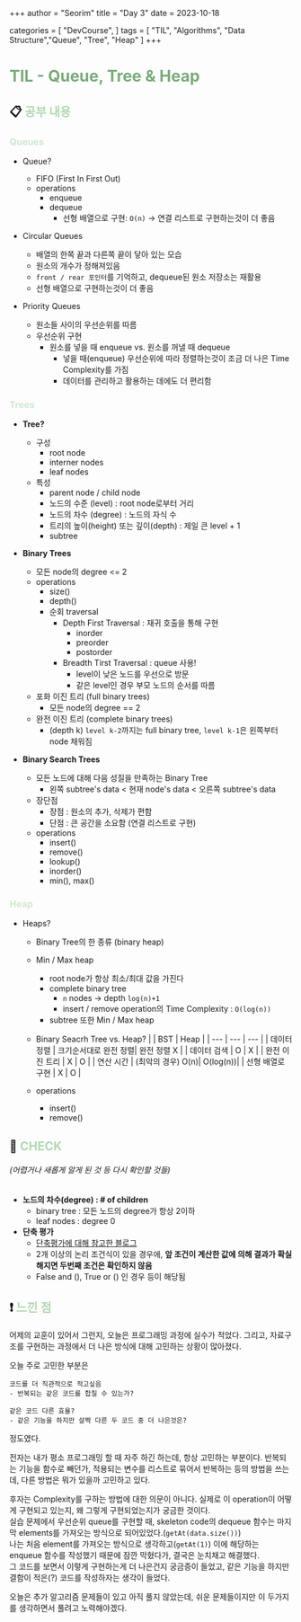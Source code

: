 +++
author = "Seorim"
title =  "Day 3"
date = 2023-10-18

categories = [
    "DevCourse",
]
tags = [
    "TIL", "Algorithms", "Data Structure","Queue", "Tree", "Heap"
]
+++

# **<span style="color:#79AC78">TIL - Queue, Tree & Heap</span>**

## 📋 **<span style="color:#B0D9B1">공부 내용</span>**

### <span style="color:#D0E7D2">Queues</span>

- Queue?
  - FIFO (First In First Out)
  - operations
    - enqueue
    - dequeue
      - 선형 배열으로 구현: `O(n)` -> 연결 리스트로 구현하는것이 더 좋음
     
- Circular Queues
  - 배열의 한쪽 끝과 다른쪽 끝이 닿아 있는 모습
  - 원소의 개수가 정해져있음
  - `front / rear 포인터`를 기억하고, dequeue된 원소 저장소는 재활용
  - 선형 배열으로 구현하는것이 더 좋음

- Priority Queues
  - 원소들 사이의 우선순위를 따름 
  - 우선순위 구현 
    - 원소를 넣을 때 enqueue vs. 원소를 꺼낼 때 dequeue
      - 넣을 때(enqueue) 우선순위에 따라 정렬하는것이 조금 더 나은 Time Complexity를 가짐
      - 데이터를 관리하고 활용하는 데에도 더 편리함


### <span style="color:#D0E7D2">Trees</span>

- **Tree?**
  - 구성 
    - root node 
    - interner nodes
    - leaf nodes
  - 특성
    - parent node / child node
    - 노드의 수준 (level) : root node로부터 거리
    - 노드의 차수 (degree) : 노드의 자식 수 
    - 트리의 높이(height) 또는 깊이(depth) : 제일 큰 level + 1
    - subtree 
    
- **Binary Trees**
    - 모든 node의 degree <= 2
    - operations
        - size()
        - depth()
        - 순회 traversal
            - Depth First Traversal : 재귀 호출을 통해 구현 
              - inorder
              - preorder
              - postorder
            - Breadth Tirst Traversal : queue 사용!
              - level이 낮은 노드를 우선으로 방문
              - 같은 level인 경우 부모 노드의 순서를 따름
    - 포화 이진 트리 (full binary trees)
      - 모든 node의 degree == 2
    - 완전 이진 트리 (complete binary trees)
      - (depth k) `level k-2`까지는 full binary tree, `level k-1`은 왼쪽부터 node 채워짐

- **Binary Search Trees**
    - 모든 노드에 대해 다음 성질을 만족하는 Binary Tree
        - 왼쪽 subtree's data < 현재 node's data < 오른쪽 subtree's data
    - 장단점
        - 장점 : 원소의 추가, 삭제가 편함
        - 단점 : 큰 공간을 소요함 (연결 리스트로 구현)
    - operations
        - insert()
        - remove()
        - lookup()
        - inorder()
        - min(), max()

### <span style="color:#D0E7D2">Heap</span>
- Heaps?
    - Binary Tree의 한 종류 (binary heap)
    - Min / Max heap
        - root node가 항상 최소/최대 값을 가진다
        - complete binary tree
            - `n` nodes -> depth `log(n)+1`
            - insert / remove operation의 Time Complexity : `O(log(n))`
        - subtree 또한 Min / Max heap

    - Binary Seacrh Tree vs. Heap?
        |     | BST | Heap |
        | --- | --- | ---  |
        | 데이터 정렬 | 크기순서대로 완전 정렬| 완전 정렬 X |
        | 데이터 검색 | O | X | 
        | 완전 이진 트리 | X | O |
        | 연산 시간 | (최악의 경우) O(n)| O(log(n))|
        | 선형 배열로 구현 | X | O | 
        
    - operations
        - insert()
        - remove()

    
## 👀 **<span style="color:#B0D9B1">CHECK</span>**

###### *(어렵거나 새롭게 알게 된 것 등 다시 확인할 것들)*

- **노드의 차수(degree) : # of children**
    - binary tree : 모든 노드의 degree가 항상 2이하
    - leaf nodes : degree 0
- **단축 평가**
    - [단축평가에 대해 참고한 블로그](https://pydole.tistory.com/entry/Python-%EB%8B%A8%EC%B6%95%ED%8F%89%EA%B0%80short-circuit-evalution)
    - 2개 이상의 논리 조건식이 있을 경우에, **앞 조건이 계산한 값에 의해 결과가 확실해지면 두번째 조건은 확인하지 않음**
    - False and (), True or () 인 경우 등이 해당됨


## ❗ **<span style="color:#B0D9B1">느낀 점</span>**
어제의 교훈이 있어서 그런지, 오늘은 프로그래밍 과정에 실수가 적었다.
그리고, 자료구조를 구현하는 과정에서 더 나은 방식에 대해 고민하는 상황이 많아졌다.

오늘 주로 고민한 부분은

```
코드를 더 직관적으로 적고싶음
- 반복되는 같은 코드를 합칠 수 있는가?

같은 코드 다른 효율?
- 같은 기능을 하지만 살짝 다른 두 코드 중 더 나은것은?
```
정도였다. 

전자는 내가 평소 프로그래밍 할 때 자주 하긴 하는데, 항상 고민하는 부분이다.
반복되는 기능을 함수로 빼던가, 적용되는 변수를 리스트로 묶어서 반복하는 등의 방법을 쓰는데, 다른 방법은 뭐가 있을까 고민하고 있다.

후자는 Complexity를 구하는 방법에 대한 의문이 아니다. 실제로 이 operation이 어떻게 구현되고 있는지, 왜 그렇게 구현되었는지가 궁금한 것이다.    
실습 문제에서 우선순위 queue를 구현할 때, skeleton code의 dequeue 함수는 마지막 elements를 가져오는 방식으로 되어있었다.(`getAt(data.size())`)     
나는 처음 element를 가져오는 방식으로 생각하고(`getAt(1)`) 이에 해당하는 enqueue 함수를 작성했기 때문에 잠깐 막혔다가, 결국은 눈치채고 해결했다.   
그 코드를 보면서 이렇게 구현하는게 더 나은건지 궁금증이 들었고, 같은 기능을 하지만 결함이 적은(?) 코드를 작성하자는 생각이 들었다.

오늘은 추가 알고리즘 문제들이 있고 아직 풀지 않았는데, 쉬운 문제들이지만 이 두가지를 생각하면서 풀려고 노력해야겠다.
